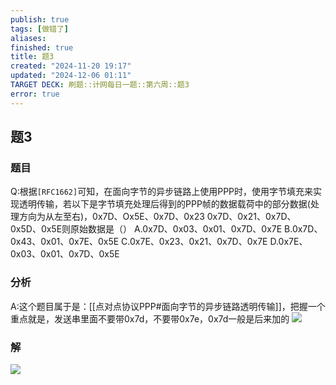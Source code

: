 ```yaml
---
publish: true
tags: [做错了]
aliases: 
finished: true
title: 题3
created: "2024-11-20 19:17"
updated: "2024-12-06 01:11"
TARGET DECK: 刷题::计网每日一题::第六周::题3
error: true
---
```

## 题3
### 题目
Q:根据`[RFC1662]`可知，在面向字节的异步链路上使用PPP时，使用字节填充来实现透明传输，若以下是字节填充处理后得到的PPP帧的数据载荷中的部分数据(处理方向为从左至右)，0x7D、Ox5E、0x7D、0x23 0x7D、0x21、0x7D、0x5D、0x5E则原始数据是（）
A.0x7D、0x03、0x01、0x7D、0x7E 
B.0x7D、0x43、0x01、0x7E、0x5E 
C.0x7E、0x23、0x21、0x7D、0x7E 
D.0x7E、0x03、0x01、0x7D、0x5E
### 分析
A:这个题目属于是：[[点对点协议PPP#面向字节的异步链路透明传输]]，把握一个重点就是，发送串里面不要带0x7d，不要带0x7e，0x7d一般是后来加的
![](https://img.hwenyi.tech/202407091916560.webp)
### 解
![](https://img.hwenyi.tech/202411232228703.webp)
